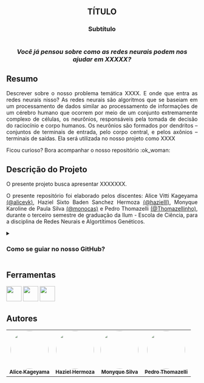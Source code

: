 <h2 align="center"> TÍTULO</h2>
<h3 align="center"> Subtítulo </h3>

<p align="center"><img src=""></p>

<h3 align='center'> <i> Você já pensou sobre como as redes neurais podem nos ajudar em XXXXX? </i> </h3>


## Resumo
<p align="justify">
Descrever sobre o nosso problema temática XXXX. E onde que entra as redes neurais nisso? As redes neurais são algoritmos que se baseiam em um processamento de dados similar ao processamento de informações de um cérebro humano que ocorrem por meio de um conjunto extremamente complexo de células, os neurônios, responsáveis pela tomada de decisão do raciocínio e corpo humanos. Os neurônios são formados por dendritos – conjuntos de terminais de entrada, pelo corpo central, e pelos axônios – terminais de saídas. Ela será utilizada no nosso projeto como XXXX </p>
<p align="justify">
Ficou curioso? Bora acompanhar o nosso repositório :ok_woman: </p>

## Descrição do Projeto
<p align="justify">
O presente projeto busca apresentar XXXXXXX. </p>

<p align="justify"> O presente repositório foi elaborado pelos discentes: Alice Vitti Kageyama <a href="https://github.com/alicevk"> (@alicevk)</a>, Haziel Sixto Baden Sanchez Hermoza  <a href="https://github.com/hazielll"> (@hazielll)</a>,  Monyque Karoline de Paula Silva <a href="https://github.com/monocas"> (@monocas)</a> e Pedro Thomazelli  <a href="https://github.com/Thomazellinho"> (@Thomazellinho)</a>,  durante o terceiro semestre de graduação da Ilum - Escola de Ciência, para a disciplina de Redes Neurais e Algortítimos Genéticos. </p>

<details><summary><h3><b>Como se guiar no nosso GitHub?</h3></b></summary>
<p align="justify">
 É bem simples!
  xxxxxxx
  </p>

</details>

## Ferramentas
<img src="https://cdn.jsdelivr.net/gh/devicons/devicon/icons/jupyter/jupyter-original-wordmark.svg" width="40" height="40"/>  <img src="https://cdn.jsdelivr.net/gh/devicons/devicon/icons/python/python-original-wordmark.svg" width="40" height="40"/> <img src="https://github.githubassets.com/images/modules/logos_page/GitHub-Mark.png" width="40" height="40"/>


## Autores
<table>
  <tr>
    <td align="center"><a href="https://github.com/alicevk"><img style="border-radius: 50%;" src="https://avatars.githubusercontent.com/u/107062251?v=4" width="100px;" alt=""/><br /><sub><b>Alice Kageyama </b></sub></a><br /></td>
    <td align="center"><a href="https://github.com/hazielll"><img style="border-radius: 50%;" src="https://avatars.githubusercontent.com/u/106745124?v=4" width="100px;" alt=""/><br /><sub><b>Haziel Hermoza </b></sub></a><br /></td>
    <td align="center"><a href="https://github.com/monocas"><img style="border-radius: 50%;" src="https://avatars.githubusercontent.com/u/106678040?v=4" width="100px;" alt=""/><br /><sub><b>Monyque Silva</b></sub></a><br /></td>
    <td align="center"><a href="https://github.com/Thomazellinho"><img style="border-radius: 50%;" src="https://avatars.githubusercontent.com/u/106624831?v=4" width="100px;" alt=""/><br /><sub><b> Pedro Thomazelli</b></sub></a><br /></td>
  </tr>
</table>
